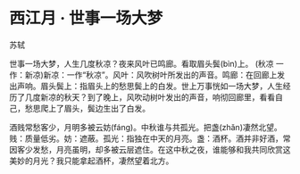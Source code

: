 # 西江月 · 世事一场大梦

<span class="r">苏轼

<link href="../../css/style.css" rel="stylesheet" type="text/css" />

<div class="p">

世事一场大梦，人生几度秋凉？夜来风叶已鸣廊。看取眉头鬓(bìn)上。
<span class="comment">
(秋凉 一作：新凉)新凉：一作“秋凉”。风叶：风吹树叶所发出的声音。鸣廊：在回廊上发出声响。眉头鬓上：指眉头上的愁思鬓上的白发。世上万事恍如一场大梦，人生经历了几度新凉的秋天？到了晚上，风吹动树叶发出的声音，响彻回廊里，看看自己，愁思爬上了眉头，鬓边生出了白发。

酒贱常愁客少，月明多被云妨(fáng)。中秋谁与共孤光。把盏(zhǎn)凄然北望。
<span class="comment">
贱：质量低劣。妨：遮蔽。孤光：指独在中天的月亮。盏：酒杯。酒并非好酒，常因客少发愁，月亮虽明，却多被云层遮住。在这中秋之夜，谁能够和我共同欣赏这美妙的月光？我只能拿起酒杯，凄然望着北方。

